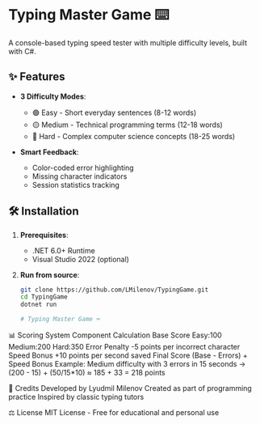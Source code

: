 # Typing Master Game ⌨️

A console-based typing speed tester with multiple difficulty levels, built with C#.

## ✨ Features

- **3 Difficulty Modes**:
  - 🟢 Easy - Short everyday sentences (8-12 words)
  - 🟡 Medium - Technical programming terms (12-18 words)
  - 🔴 Hard - Complex computer science concepts (18-25 words)

- **Smart Feedback**:
  - Color-coded error highlighting
  - Missing character indicators
  - Session statistics tracking

## 🛠️ Installation

1. **Prerequisites**:
   - .NET 6.0+ Runtime
   - Visual Studio 2022 (optional)

2. **Run from source**:
   ```bash
   git clone https://github.com/LMilenov/TypingGame.git
   cd TypingGame
   dotnet run

   # Typing Master Game ⌨️

📊 Scoring System
Component	Calculation
Base Score	Easy:100 Medium:200 Hard:350
Error Penalty	-5 points per incorrect character
Speed Bonus	+10 points per second saved
Final Score	(Base - Errors) + Speed Bonus
Example:
Medium difficulty with 3 errors in 15 seconds →
(200 - 15) + (50/15*10) ≈ 185 + 33 = 218 points


📝 Credits
Developed by Lyudmil Milenov
Created as part of programming practice
Inspired by classic typing tutors

⚖️ License
MIT License - Free for educational and personal use

